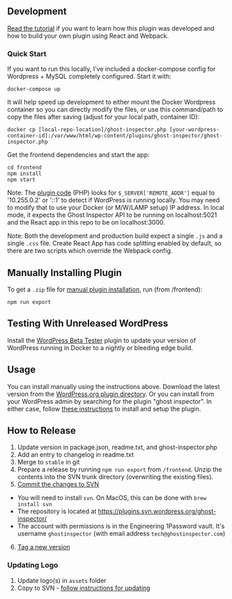 ## Development

[Read the tutorial](https://ghostinspector.com/blog/develop-wordpress-plugin-with-webpack-and-react/) if you want to learn how this plugin was developed and how to build your own plugin using React and Webpack.

### Quick Start

If you want to run this locally, I've included a docker-compose config for Wordpress + MySQL completely configured. Start it with:
```
docker-compose up
```

It will help speed up development to either mount the Docker Wordpress container so you can directly modify the files, or use this command/path to copy the files after saving (adjust for your local path, container ID):

```
docker cp [local-repo-location]/ghost-inspector.php [your-wordpress-container-id]:/var/www/html/wp-content/plugins/ghost-inspector/ghost-inspector.php
```

Get the frontend dependencies and start the app:
```
cd frontend
npm install
npm start
```

Note: The [plugin code](https://github.com/ghost-inspector/wordpress-plugin/blob/stable/ghost-inspector.php) (PHP) looks for `$_SERVER['REMOTE_ADDR']` equal to '10.255.0.2' or '::1' to detect if WordPress is running locally. You may need to modify that to use your Docker (or M/W/LAMP setup) IP address. In local mode, it expects the Ghost Inspector API to be running on localhost:5021 and the React app in this repo to be on localhost:3000.

Note: Both the development and production build expect a single `.js` and a single `.css` file. Create React App has code splitting enabled by default, so there are two scripts which override the Webpack config.

## Manually Installing Plugin

To get a `.zip` file for [manual plugin installation](https://codex.wordpress.org/Managing_Plugins#Manual_Plugin_Installation_by_Uploading_a_Zip_Archive), run (from /frontend):
```shell
npm run export
```

## Testing With Unreleased WordPress

Install the [WordPress Beta Tester](https://wordpress.org/plugins/wordpress-beta-tester/) plugin to update your version of WordPress running in Docker to a nightly or bleeding edge build.

## Usage

You can install manually using the instructions above. Download the latest version from the [WordPress.org plugin directory](https://wordpress.org/plugins/ghost-inspector/). Or you can install from your WordPress admin by searching for the plugin "ghost inspector". In either case, follow [these instructions](https://ghostinspector.com/blog/ghost-inspector-wordpress-plugin/) to install and setup the plugin.

## How to Release

1. Update version in package.json, readme.txt, and ghost-inspector.php
2. Add an entry to changelog in readme.txt
3. Merge to `stable` in git
4. Prepare a release by running `npm run export` from `/frontend`. Unzip the contents into the SVN trunk directory (overwriting the existing files).
5. [Commit the changes to SVN](https://developer.wordpress.org/plugins/wordpress-org/how-to-use-subversion/#editing-existing-files)
  - You will need to install `svn`. On MacOS, this can be done with `brew install svn`
  - The repository is located at https://plugins.svn.wordpress.org/ghost-inspector/
  - The account with permissions is in the Engineering 1Password vault. It's username `ghostinspector` (with email address `tech@ghostinspector.com`)
6. [Tag a new version](https://developer.wordpress.org/plugins/wordpress-org/how-to-use-subversion/#tagging-new-versions)

### Updating Logo

1. Update logo(s) in `assets` folder
2. Copy to SVN - [follow instructions for updating](https://developer.wordpress.org/plugins/wordpress-org/plugin-assets/)